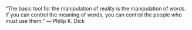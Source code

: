 
“The basic tool for the manipulation of reality is the manipulation of words. If you can control the meaning of words, you can control the people who must use them.” ― Philip K. Dick
